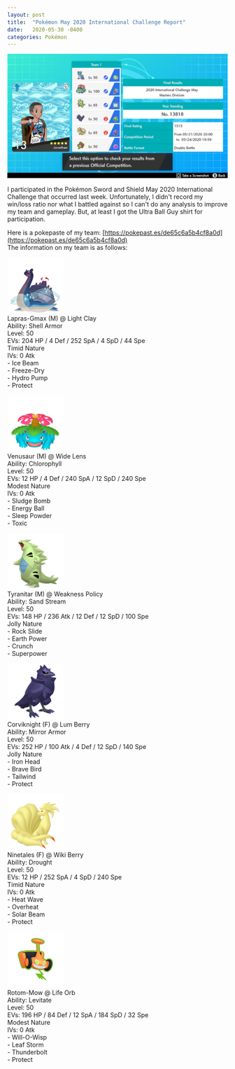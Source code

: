 ```yaml
---
layout: post
title:  "Pokémon May 2020 International Challenge Report"
date:   2020-05-30 -0400
categories: Pokémon
---
```

<link rel="stylesheet" href="/assets/pokemon.css">

![Pokémon May 2020 IC Results](/images/pokemon/2020_05_may_ic_results.jpg)

I participated in the Pokémon Sword and Shield May 2020 International Challenge that occurred last week. Unfortunately, I didn't record my win/loss ratio nor what I battled against so I can't do any analysis to improve my team and gameplay. But, at least I got the Ultra Ball Guy shirt for participation.

Here is a pokepaste of my team: [https://pokepast.es/de65c6a5b4cf8a0d](https://pokepast.es/de65c6a5b4cf8a0d) <br>
The information on my team is as follows:

<div id="team" markdown="1">

![Gigantamax Lapras](/images/pokemon/sprites/131-lapras-gigantamax.png) <br>
Lapras-Gmax (M) @ Light Clay <br>
Ability: Shell Armor <br>
Level: 50 <br>
EVs: 204 HP / 4 Def / 252 SpA / 4 SpD / 44 Spe <br>
Timid Nature <br>
IVs: 0 Atk <br>
\- Ice Beam <br>
\- Freeze-Dry <br>
\- Hydro Pump <br>
\- Protect

![Venusaur](/images/pokemon/sprites/003-venusaur.png) <br>
Venusaur (M) @ Wide Lens <br>
Ability: Chlorophyll <br>
Level: 50 <br>
EVs: 12 HP / 4 Def / 240 SpA / 12 SpD / 240 Spe <br>
Modest Nature <br>
IVs: 0 Atk <br>
\- Sludge Bomb <br>
\- Energy Ball <br>
\- Sleep Powder <br>
\- Toxic <br>

![Tyranitar](/images/pokemon/sprites/248-tyranitar.png) <br>
Tyranitar (M) @ Weakness Policy <br>
Ability: Sand Stream <br>
Level: 50 <br>
EVs: 148 HP / 236 Atk / 12 Def / 12 SpD / 100 Spe <br>
Jolly Nature <br>
\- Rock Slide <br>
\- Earth Power <br>
\- Crunch <br>
\- Superpower <br>

![Corviknight](/images/pokemon/sprites/823-corviknight.png) <br>
Corviknight (F) @ Lum Berry <br>
Ability: Mirror Armor <br>
Level: 50 <br>
EVs: 252 HP / 100 Atk / 4 Def / 12 SpD / 140 Spe <br>
Jolly Nature <br>
\- Iron Head <br>
\- Brave Bird <br>
\- Tailwind <br>
\- Protect <br>

![Ninetales](/images/pokemon/sprites/038-ninetales.png) <br>
Ninetales (F) @ Wiki Berry <br>
Ability: Drought <br>
Level: 50 <br>
EVs: 12 HP / 252 SpA / 4 SpD / 240 Spe <br>
Timid Nature <br>
IVs: 0 Atk <br>
\- Heat Wave <br>
\- Overheat <br>
\- Solar Beam <br>
\- Protect <br>

![Rotom-Mow](/images/pokemon/sprites/479-rotom-mow.png) <br>
Rotom-Mow @ Life Orb <br>
Ability: Levitate <br>
Level: 50 <br>
EVs: 196 HP / 84 Def / 12 SpA / 184 SpD / 32 Spe <br>
Modest Nature <br>
IVs: 0 Atk <br>
\- Will-O-Wisp <br>
\- Leaf Storm <br>
\- Thunderbolt <br>
\- Protect <br>

</div>
